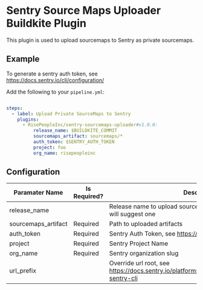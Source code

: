 # Sentry Source Maps Uploader Buildkite Plugin

This plugin is used to upload sourcemaps to Sentry as private sourcemaps.

## Example

To generate a sentry auth token, see https://docs.sentry.io/cli/configuration/

Add the following to your `pipeline.yml`:

```yml

steps:
  - label: Upload Private SourceMaps to Sentry
    plugins:
      - RisePeopleInc/sentry-sourcemaps-uploader#v1.0.0:
          release_name: $BUILDKITE_COMMIT
          sourcemaps_artifact: sourcemaps/*
          auth_token: $SENTRY_AUTH_TOKEN
          project: foo
          org_name: risepeopleinc

```

## Configuration

| Paramater Name      | Is Required? | Description |
| ------------------- | ------------ | ----------- |
| release_name        |              | Release name to upload sourcemaps to. If not provided sentry will suggest one |
| sourcemaps_artifact | Required     | Path to uploaded artifacts |
| auth_token          | Required     | Sentry Auth Token, see https://docs.sentry.io/cli/configuration/ |
| project             | Required     | Sentry Project Name |
| org_name            | Required     | Sentry organization slug |
| url_prefix          |              | Override url root, see https://docs.sentry.io/platforms/javascript/sourcemaps/#using-sentry-cli |

